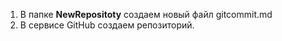 1. В папке **NewRepositoty** создаем новый файл gitcommit.md
 2. В сервисе GitHub создаем репозиторий.